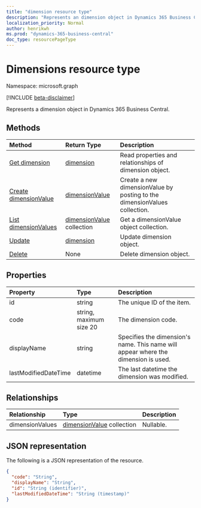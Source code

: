 ```yaml
---
title: "dimension resource type"
description: "Represents an dimension object in Dynamics 365 Business Central."
localization_priority: Normal
author: henrikwh
ms.prod: "dynamics-365-business-central"
doc_type: resourcePageType
---
```


# Dimensions resource type

Namespace: microsoft.graph

[!INCLUDE [beta-disclaimer](../../includes/beta-disclaimer.md)]

Represents a dimension object in Dynamics 365 Business Central.

## Methods

| Method       | Return Type | Description |
|:-------------|:------------|:------------|
| [Get dimension](../api/dynamics-dimension-get.md) | [dimension](dynamics-dimension.md) | Read properties and relationships of dimension object. |
| [Create dimensionValue](../api/dynamics-dimension-post-dimensionvalues.md) | [dimensionValue](dynamics-dimensionvalue.md) | Create a new dimensionValue by posting to the dimensionValues collection. |
| [List dimensionValues](../api/dynamics-dimension-list-dimensionvalues.md) | [dimensionValue](dynamics-dimensionvalue.md) collection | Get a dimensionValue object collection. |
| [Update](../api/dynamics-dimension-update.md) | [dimension](dynamics-dimension.md) | Update dimension object. |
| [Delete](../api/dynamics-dimension-delete.md) | None | Delete dimension object. |

## Properties

| Property     | Type        | Description |
|:-------------|:------------|:------------|
|id                  |string                   |The unique ID of the item.|
|code                |string, maximum size 20|The dimension code.       |
|displayName         |string                 |Specifies the dimension's name. This name will appear where the dimension is used.|
|lastModifiedDateTime|datetime               |The last datetime the dimension was modified.|  

## Relationships

| Relationship | Type        | Description |
|:-------------|:------------|:------------|
|dimensionValues|[dimensionValue](dynamics-dimensionvalue.md) collection| Nullable.|

## JSON representation

The following is a JSON representation of the resource.

<!-- {
  "blockType": "resource",
  "optionalProperties": [

  ],
  "@odata.type": "microsoft.graph.dimension",
  "baseType": "",
  "keyProperty": "id"
}-->

```json
{
  "code": "String",
  "displayName": "String",
  "id": "String (identifier)",
  "lastModifiedDateTime": "String (timestamp)"
}
```

<!-- uuid: 16cd6b66-4b1a-43a1-adaf-3a886856ed98
2019-02-04 14:57:30 UTC -->
<!-- {
  "type": "#page.annotation",
  "description": "dimension resource",
  "keywords": "",
  "section": "documentation",
  "tocPath": ""
}-->